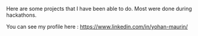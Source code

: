 Here are some projects that I have been able to do. Most were done during hackathons.

You can see my profile here : https://www.linkedin.com/in/yohan-maurin/
